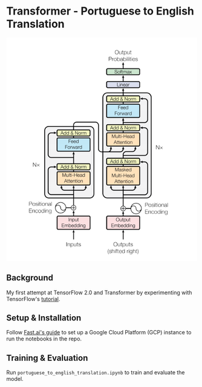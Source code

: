 # Transformer - Portuguese to English Translation

![Transformer](transformer.png)

## Background
My first attempt at TensorFlow 2.0 and Transformer by experimenting with TensorFlow's [tutorial](https://www.tensorflow.org/alpha/tutorials/text/transformer).

## Setup & Installation
Follow [Fast.ai's guide](https://course.fast.ai/start_gcp.html) to set up a Google Cloud Platform (GCP) instance to run the notebooks in the repo.

## Training & Evaluation
Run `portuguese_to_english_translation.ipynb` to train and evaluate the model.

